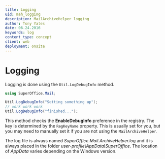 ```yaml
---
title: Logging
uid: mah_logging
description: MailArchiveHelper logging
author: Tony Yates
date: 06.24.2016
keywords: log
content_type: concept
client: web
deployment: onsite
---
```


# Logging

Logging is done using the `Util.LogDebugInfo` method.

```csharp
using SuperOffice.Mail;

Util.LogDebugInfo("Setting something up");
// work work work
Util.LogDebugInfo("finished...");
```

This method checks the **EnableDebugInfo** preference in the registry. The key is determined by the `RegKeyName` property. This is usually set for you, but you may need to manually set it if you are not using the `MailArchiveHelper`.

The log file is always named *SuperOffice.Mail.ArchiveHelper.log* and it is always placed in the folder *user-profile\AppData\SuperOffice*. The location of *AppData* varies depending on the Windows version.

